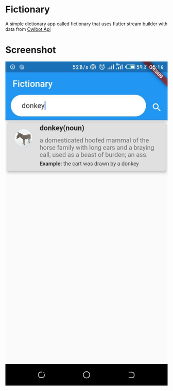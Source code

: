 # Fictionary

A simple dictionary app called fictionary that uses flutter stream builder with data from [Owlbot Api](https://owlbot.info/)

# Screenshot
![Screen Shot](https://raw.githubusercontent.com/james-muriithi/fictionary/master/screenshot.jpg)

